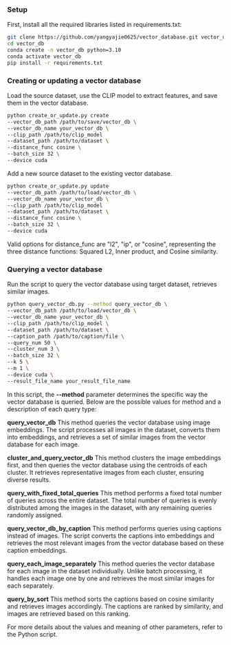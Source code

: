 ### Setup

First, install all the required libraries listed in requirements.txt:

```bash
git clone https://github.com/yangyajie0625/vector_database.git vector_db
cd vector_db
conda create -n vector_db python=3.10
conda activate vector_db
pip install -r requirements.txt
```



### Creating or updating a vector database

Load the source dataset, use the CLIP model to extract features, and save them in the vector database.

```bash
python create_or_update.py create 
--vector_db_path /path/to/save/vector_db \
--vector_db_name your_vector_db \
--clip_path /path/to/clip_model
--dataset_path /path/to/dataset \
--distance_func cosine \
--batch_size 32 \
--device cuda
```

Add a new source dataset to the existing vector database.
```bash
python create_or_update.py update 
--vector_db_path /path/to/load/vector_db \
--vector_db_name your_vector_db \
--clip_path /path/to/clip_model
--dataset_path /path/to/dataset \
--distance_func cosine \
--batch_size 32 \
--device cuda
```

Valid options for distance_func are "l2", "ip", or "cosine", representing the three distance functions: Squared L2, Inner product, and Cosine similarity.

### Querying a vector database

Run the script to query the vector database using target dataset, retrieves similar images.
```bash
python query_vector_db.py --method query_vector_db \
--vector_db_path /path/to/load/vector_db \
--vector_db_name your_vector_db \
--clip_path /path/to/clip_model \
--dataset_path /path/to/dataset \
--caption_path /path/to/caption/file \ 
--query_num 50 \ 
--cluster_num 3 \
--batch_size 32 \
--k 5 \ 
--m 1 \
--device cuda \
--result_file_name your_result_file_name
```

In this script, the **--method** parameter determines the specific way the vector database is queried. Below are the possible values for method and a description of each query type:

**query_vector_db**
This method queries the vector database using image embeddings. The script processes all images in the dataset, converts them into embeddings, and retrieves a set of similar images from the vector database for each image.

**cluster_and_query_vector_db**
This method clusters the image embeddings first, and then queries the vector database using the centroids of each cluster. It retrieves representative images from each cluster, ensuring diverse results.

**query_with_fixed_total_queries**
This method performs a fixed total number of queries across the entire dataset. The total number of queries is evenly distributed among the images in the dataset, with any remaining queries randomly assigned.

**query_vector_db_by_caption**
This method performs queries using captions instead of images. The script converts the captions into embeddings and retrieves the most relevant images from the vector database based on these caption embeddings.

**query_each_image_separately**
This method queries the vector database for each image in the dataset individually. Unlike batch processing, it handles each image one by one and retrieves the most similar images for each separately.

**query_by_sort**
This method sorts the captions based on cosine similarity and retrieves images accordingly. The captions are ranked by similarity, and images are retrieved based on this ranking.

For more details about the values and meaning of other parameters, refer to the Python script.
